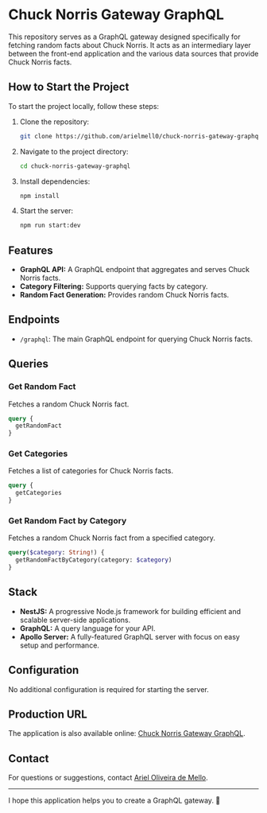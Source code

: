 # Chuck Norris Gateway GraphQL

This repository serves as a GraphQL gateway designed specifically for fetching random facts about Chuck Norris. It acts as an intermediary layer between the front-end application and the various data sources that provide Chuck Norris facts.

## How to Start the Project

To start the project locally, follow these steps:

1. Clone the repository:
    ```bash
    git clone https://github.com/arielmell0/chuck-norris-gateway-graphql.git
    ```

2. Navigate to the project directory:
    ```bash
    cd chuck-norris-gateway-graphql
    ```

3. Install dependencies:
    ```bash
    npm install
    ```

4. Start the server:
    ```bash
    npm run start:dev
    ```

## Features

- **GraphQL API:** A GraphQL endpoint that aggregates and serves Chuck Norris facts.
- **Category Filtering:** Supports querying facts by category.
- **Random Fact Generation:** Provides random Chuck Norris facts.

## Endpoints

- `/graphql`: The main GraphQL endpoint for querying Chuck Norris facts.

## Queries

### Get Random Fact

Fetches a random Chuck Norris fact.

```graphql
query {
  getRandomFact
}
```

### Get Categories

Fetches a list of categories for Chuck Norris facts.

```graphql
query {
  getCategories
}
```

### Get Random Fact by Category

Fetches a random Chuck Norris fact from a specified category.

```graphql
query($category: String!) {
  getRandomFactByCategory(category: $category)
}
```

## Stack

- **NestJS:** A progressive Node.js framework for building efficient and scalable server-side applications.
- **GraphQL:** A query language for your API.
- **Apollo Server:** A fully-featured GraphQL server with focus on easy setup and performance.

## Configuration

No additional configuration is required for starting the server.

## Production URL

The application is also available online:
[Chuck Norris Gateway GraphQL](https://chuck-norris-gateway-graphql.onrender.com).

## Contact

For questions or suggestions, contact [Ariel Oliveira de Mello](https://github.com/arielmell0).

---

I hope this application helps you to create a GraphQL gateway. 🚀
